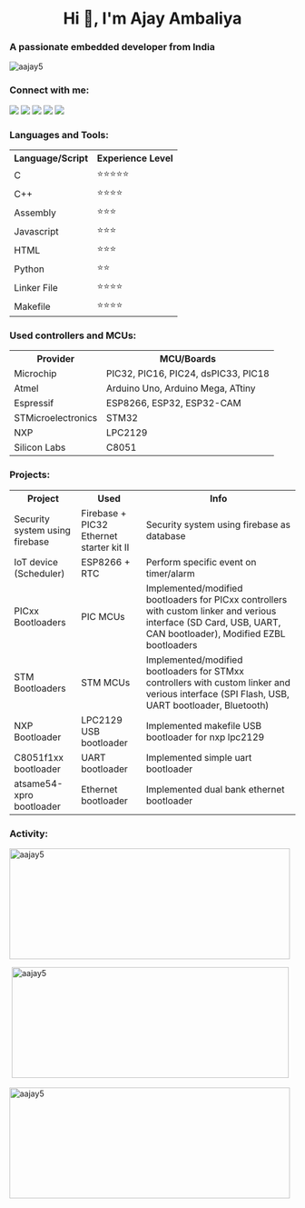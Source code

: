 
<div align="left">

<h1 align="center">Hi 👋, I'm Ajay Ambaliya</h1>
<h3 >A passionate embedded developer from India</h3>

<p><img src="https://komarev.com/ghpvc/?username=aajay5&label=Profile%20views&color=050505&style=flat" alt="aajay5" /> </p>

<h3 >Connect with me:</h3>
<p>
<a href="https://twitter.com/ajyambaliya" target="blank"><img src = https://shields.io/badge//-ajyambaliya-blue?logo=twitter&style=flat /></a>
<a href="https://linkedin.com/in/ambaliya-ajay-0b38547b" target="blank"><img src = https://shields.io/badge//-ambaliya&#8212;ajay&#8212;0b38547b-blue?logo=linkedin&style=flat /></a>
<a href="https://fb.com/ambaliya.ajay.003" target="blank"><img src = https://shields.io/badge//-ambaliya.ajay.003-blue?logo=facebook&style=flat /></a>
<a href="https://instagram.com/ambaliyaajay005" target="blank"><img src = https://shields.io/badge//-ambaliyaajay005-red?logo=instagram&style=flat /></a>
<a href="https://www.youtube.com/channel/UCm3MTUDEpwMWt1qwnzuvJrw" target="blank"><img src = https://shields.io/badge//-Entertainment&nbsp;Freak-red?logo=youtube&style=flat /></a></br>
</p>

<h3> Languages and Tools:</h3>
<table style="width:500px;">
    <tr>
    <th> Language/Script </th>
    <th> Experience Level</th>
  </tr>
  <tr>
    <td> C </td>
    <td>&#11088;&#11088;&#11088;&#11088;&#11088;</td>
  </tr>
  <tr>
    <td> C++ </td>
    <td>&#11088;&#11088;&#11088;&#11088;</td>
  </tr>
  <tr>
    <td> Assembly </td>
    <td>&#11088;&#11088;&#11088;</td>
  </tr>
  <tr>
    <td> Javascript </td>
    <td>&#11088;&#11088;&#11088;</td>
  </tr>
  <tr>
    <td> HTML </td>
    <td>&#11088;&#11088;&#11088;</td>
  </tr>
  <tr>
    <td> Python </td>
    <td>&#11088;&#11088;</td>
  </tr>
  <tr>
    <td> Linker File </td>
    <td>&#11088;&#11088;&#11088;&#11088;</td>
  </tr>
  <tr>
    <td> Makefile </td>
    <td>&#11088;&#11088;&#11088;&#11088;</td>
  </tr>
</table>

<h3> Used controllers and MCUs:</h3>
<table style="width:fit-content;">
 <tr>
    <th> Provider </th>
    <th> MCU/Boards </th>
  </tr>
  <tr>
    <td> Microchip </td>
    <td> PIC32, PIC16,  PIC24, dsPIC33, PIC18 </td>
  </tr>
  <tr>
    <td> Atmel </td>
    <td>Arduino Uno, Arduino Mega, ATtiny</td>
  </tr>
  <tr>
    <td> Espressif </td>
    <td>   ESP8266, ESP32, ESP32-CAM </td>
  </tr>
  <tr>
    <td> STMicroelectronics </td>
    <td> STM32 </td>
  </tr>
  <tr>
    <td> NXP </td>
    <td> LPC2129 </td>
  </tr>
  <tr>
    <td> Silicon Labs </td>
    <td> C8051 </td>
  </tr>
</table>

<h3>Projects:</h3>
<table style="width:fit-content;">
 <tr>
    <th> Project </th>
    <th> Used </th>
    <th> Info </th>
  </tr>
  <tr>
    <td> Security system using firebase </td>
    <td> Firebase  + PIC32 Ethernet starter kit II </td>
    <td> Security system using firebase as database </td>
  </tr>
  <tr>
    <td> IoT device (Scheduler) </td>
    <td> ESP8266 + RTC </td>
    <td> Perform specific event on timer/alarm </td>
  </tr>
  <tr>
    <td> PICxx Bootloaders </td>
    <td> PIC MCUs </td>
    <td> Implemented/modified bootloaders for PICxx controllers with custom linker and verious interface (SD Card, USB, UART, CAN bootloader), Modified EZBL bootloaders </td>
  </tr>
  <tr>
    <td> STM Bootloaders </td>
    <td> STM MCUs </td>
    <td> Implemented/modified bootloaders for STMxx controllers with custom linker and verious interface (SPI Flash, USB, UART bootloader, Bluetooth) </td>
  </tr>
  <tr>
    <td> NXP Bootloader </td>
    <td> LPC2129 USB bootloader </td>
    <td> Implemented makefile USB bootloader for nxp lpc2129 </td>
  </tr>
  <tr>
    <td> C8051f1xx bootloader </td>
    <td> UART bootloader </td>
    <td> Implemented simple uart bootloader </td>
  </tr>
  <tr>
    <td> atsame54-xpro bootloader </td>
    <td> Ethernet bootloader </td>
    <td> Implemented dual bank ethernet bootloader </td>
  </tr>
</table>

<h3>Activity: </h3>
<p ><img  src="https://github-readme-stats.vercel.app/api/top-langs?username=aajay5&show_icons=true&theme=dark&locale=en&layout=compact" width="494" height="195"  alt="aajay5" /></p>

<p >&nbsp;<img  src="https://github-readme-stats.vercel.app/api?username=aajay5&show_icons=true&theme=synthwave&text_color=ffffff&locale=en" width="488" height="195"  alt="aajay5" /></p>

<p ><img  src="https://github-readme-streak-stats.herokuapp.com/?user=aajay5&theme=dark" width="494" height="195"  alt="aajay5" /></p>

</div>
